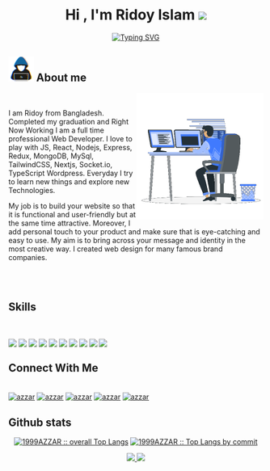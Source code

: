 <h1 align="center"><b>Hi , I'm Ridoy Islam </b><img src="https://media.giphy.com/media/hvRJCLFzcasrR4ia7z/giphy.gif" width="35"></h1>
<p align="center">
  <a href="https://git.io/typing-svg"><img src="https://readme-typing-svg.herokuapp.com?font=Fira+Code&pause=1000&center=true&width=435&lines=I+am+a+Fullstack+Developer.;I+love+to+play+with+JS%2C+React;Nodejs%2C+Express%2C+Redux%2C+MongoDB%2C;TailwindCSS%2C+Nextjs%2C+TypeScript" alt="Typing SVG" /></a>
</p>

## <picture><img src = "https://github.com/0xAbdulKhalid/0xAbdulKhalid/raw/main/assets/mdImages/about_me.gif" width = 50px></picture> **About me**

<picture> <img align="right" src="https://github.com/0xAbdulKhalid/0xAbdulKhalid/raw/main/assets/mdImages/Right_Side.gif" width = 250px></picture>

<br>
<p>I am Ridoy from Bangladesh. Completed my graduation and Right Now Working I am a full time professional Web Developer. I love to play with JS, React, Nodejs, Express, Redux, MongoDB, MySql, TailwindCSS, Nextjs, Socket.io, TypeScript Wordpress. Everyday I try to learn new things and explore new Technologies.

My job is to build your website so that it is functional and user-friendly but at the same time attractive. Moreover, I add personal touch to your product and make sure that is eye-catching and easy to use. My aim is to bring across your message and identity in the most creative way. I created web design for many famous brand companies.
</p>

<br><br>
## <h2>Skills</h2>
<br>
<p>
<img align="center" height="30"  src="https://img.shields.io/badge/css3-%231572B6.svg?style=for-the-badge&logo=css3&logoColor=white"  /> <img align="center" height="30"  src="https://img.shields.io/badge/javascript-%23323330.svg?style=for-the-badge&logo=javascript&logoColor=%23F7DF1E" /> <img align="center" height="30"  src="https://img.shields.io/badge/redux-%23E34F26.svg?style=for-the-badge&logo=redux&logoColor=white" /> <img align="center" height="30"  src="https://img.shields.io/badge/react-%2320232a.svg?style=for-the-badge&logo=react&logoColor=%2361DAFB" /> <img align="center" height="30"  src="https://img.shields.io/badge/Next-black?style=for-the-badge&logo=next.js&logoColor=white" /> <img align="center" height="30"  src="https://img.shields.io/badge/bootstrap-%23563D7C.svg?style=for-the-badge&logo=bootstrap&logoColor=white" /> <img align="center" height="30"  src="https://img.shields.io/badge/tailwindcss-%2338B2AC.svg?style=for-the-badge&logo=tailwind-css&logoColor=white" /> <img align="center" height="30"  src="https://img.shields.io/badge/MongoDB-%234ea94b.svg?style=for-the-badge&logo=mongodb&logoColor=white" /> 
  <img align="center" height="30"  src="https://img.shields.io/badge/mysql-%2300f.svg?style=for-the-badge&logo=mysql&logoColor=white" /> <img align="center" height="30"  src="https://img.shields.io/badge/figma-%23F24E1E.svg?style=for-the-badge&logo=figma&logoColor=white" />
</p>


## <h2>Connect With Me</h2>
<p>
      <br/>
  <a href="https://discord.com/users/ridoy#1552" target="blank"><img align="center"
         src="https://img.shields.io/badge/Discord-%237289DA.svg?&style=for-the-badge&logo=discord&logoColor=white"
         alt="azzar" height="30"/></a>
      <a href="https://www.linkedin.com/in/riody/" target="blank"><img align="center"
         src="https://img.shields.io/badge/linkedin-%231DA1F2.svg?style=for-the-badge&logo=linkedin&logoColor=white"
         alt="azzar" height="30"/></a>
      <a href="https://www.facebook.com/RidoyIslamm/" target="blank"><img align="center"
         src="https://img.shields.io/badge/facebook-4267B2.svg?style=for-the-badge&logo=facebook&logoColor=white"
         alt="azzar" height="30"/></a>
      <a href="mailto:hridoy4t@gmail.com target="blank"><img align="center"
         src="https://img.shields.io/badge/gmail-EA4335.svg?style=for-the-badge&logo=gmail&logoColor=white"
         alt="azzar" height="30"/></a>
      <a href="https://www.instagram.com/ridoyislamm/" target="blank"><img align="center"
         src="https://img.shields.io/badge/instagram-%23E4405F.svg?style=for-the-badge&logo=Instagram&logoColor=white"
         alt="azzar" height="30"/></a>
      <br>
    </p>
                                
## <h2>Github stats</h2>      
<p align="center">
        <a href="https://github.com/hridoy-islam/">
          <img src="https://github-readme-stats.vercel.app/api/top-langs/?username=hridoy-islam&langs_count=6&theme=gruvbox&layout=compact&hide_border=true"
          alt="1999AZZAR :: overall Top Langs " /></a>
<a href="https://github.com/1999AZZAR/">
          <img width="45%" src="https://github-profile-summary-cards.vercel.app/api/cards/most-commit-language?username=hridoy-islam&theme=gruvbox&layout=compact&hide_border=true"
          alt="1999AZZAR :: Top Langs by commit" />
          </a>
      </p>
<p align="center">
          <a href="https://github.com/hridoy-islam/">
          <img width="49.5%" src="https://github-readme-stats.vercel.app/api?username=hridoy-islam&show_icons=true&theme=gruvbox&hide_border=true" />
          <img width="49.5%" src="https://github-readme-streak-stats.herokuapp.com/?user=hridoy-islam&theme=gruvbox&hide_border=true" />
          </a>
       </p>



<!--
[![GitHub Streak](https://streak-stats.demolab.com?user=hridoy-islam)](https://git.io/streak-stats)
**hridoy-islam/hridoy-islam** is a ✨ _special_ ✨ repository because its `README.md` (this file) appears on your GitHub profile.

Here are some ideas to get you started:

https://github.com/durgeshsamariya/awesome-github-profile-readme-templates/tree/master/templates
https://github.com/durgeshsamariya/awesome-github-profile-readme-templates/edit/master/templates/0xabdulkhalid.md

- 🔭 I’m currently working on ...
- 🌱 I’m currently learning ...
- 👯 I’m looking to collaborate on ...
- 🤔 I’m looking for help with ...
- 💬 Ask me about ...
- 📫 How to reach me: ...
- 😄 Pronouns: ...
- ⚡ Fun fact: ...
-->
